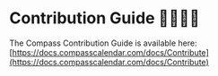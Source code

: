 # Contribution Guide️ 👷‍♀️👷‍♂️

The Compass Contribution Guide is available here:
[https://docs.compasscalendar.com/docs/Contribute](https://docs.compasscalendar.com/docs/Contribute)
